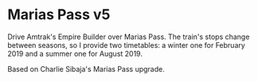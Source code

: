 # Marias Pass v5

Drive Amtrak's Empire Builder over Marias Pass. The train's stops change between seasons, so I provide two timetables: a winter one for February 2019 and a summer one for August 2019.

Based on Charlie Sibaja's Marias Pass upgrade.
